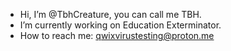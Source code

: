 - Hi, I’m @TbhCreature, you can call me TBH.
- I’m currently working on Education Exterminator.
- How to reach me: qwixvirustesting@proton.me


